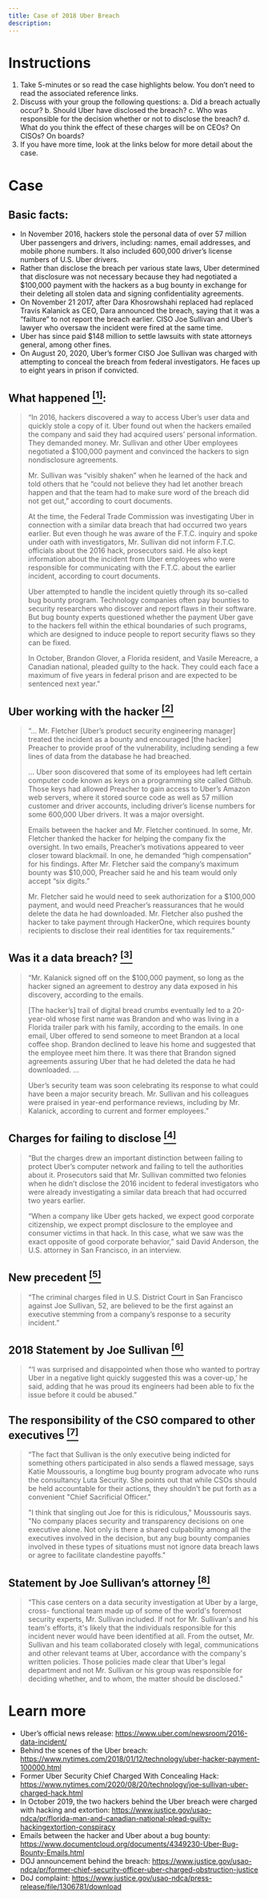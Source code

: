 ```yaml
---
title: Case of 2018 Uber Breach
description:
---
```


# Instructions

1.	Take 5-minutes or so read the case highlights below. You don’t need to read the associated reference links.
2.	Discuss with your group the following questions:
    a.	Did a breach actually occur?
    b.	Should Uber have disclosed the breach?
    c.	Who was responsible for the decision whether or not to disclose the breach?
    d.	What do you think the effect of these charges will be on CEOs? On CISOs? On boards?
3.	If you have more time, look at the links below for more detail about the case.

# Case

## Basic facts:

*	In November 2016, hackers stole the personal data of over 57 million Uber passengers and drivers, including: names, email addresses, and mobile phone numbers. It also included 600,000 driver’s license numbers of U.S. Uber drivers.
*	Rather than disclose the breach per various state laws, Uber determined that disclosure was not necessary because they had negotiated a $100,000 payment with the hackers as a bug bounty in exchange for their deleting all stolen data and signing confidentiality agreements.
*	On November 21 2017, after Dara Khosrowshahi replaced had replaced Travis Kalanick as CEO, Dara announced the breach, saying that it was a “failture” to not report the breach earlier. CISO Joe Sullivan and Uber’s lawyer who oversaw the incident were fired at the same time.
*	Uber has since paid $148 million to settle lawsuits with state attorneys general, among other fines.
*	On August 20, 2020, Uber’s former CISO Joe Sullivan was charged with attempting to conceal the breach from federal investigators. He faces up to eight years in prison if convicted.

## What happened [<sup>[1]</sup>](https://www.nytimes.com/2020/08/20/technology/joe-sullivan-uber-charged-hack.html):

> “In 2016, hackers discovered a way to access Uber’s user data and quickly stole a copy of it. Uber found out when the hackers emailed the company and said they had acquired users’ personal information. They demanded money. Mr. Sullivan and other Uber employees negotiated a $100,000 payment and convinced the hackers to sign nondisclosure agreements.
>
> Mr. Sullivan was “visibly shaken” when he learned of the hack and told others that he “could not believe they had let another breach happen and that the team had to make sure word of the breach did not get out,” according to court documents.
>
> At the time, the Federal Trade Commission was investigating Uber in connection with a similar data breach that had occurred two years earlier. But even though he was aware of the F.T.C. inquiry and spoke under oath with investigators, Mr. Sullivan did not inform F.T.C. officials about the 2016 hack, prosecutors said. He also kept information about the incident from Uber employees who were responsible for communicating with the F.T.C. about the earlier incident, according to court documents.
>
> Uber attempted to handle the incident quietly through its so-called bug bounty program. Technology companies often pay bounties to security researchers who discover and report flaws in their software. But bug bounty experts questioned whether the payment Uber gave to the hackers fell within the ethical boundaries of such programs, which are designed to induce people to report security flaws so they can be fixed.
>
> In October, Brandon Glover, a Florida resident, and Vasile Mereacre, a Canadian national, pleaded guilty to the hack. They could each face a maximum of five years in federal prison and are expected to be sentenced next year.”

## Uber working with the hacker [<sup>[2]</sup>](https://www.nytimes.com/2018/01/12/technology/uber-hacker-payment-100000.html)

> “… Mr. Fletcher [Uber’s product security engineering manager] treated the incident as a bounty and encouraged [the hacker] Preacher to provide proof of the vulnerability, including sending a few lines of data from the database he had breached.
>
> … Uber soon discovered that some of its employees had left certain computer code known as keys on a programming site called Github. Those keys had allowed Preacher to gain access to Uber’s Amazon web servers, where it stored source code as well as 57 million customer and driver accounts, including driver’s license numbers for some 600,000 Uber drivers. It was a major oversight.
>
> Emails between the hacker and Mr. Fletcher continued. In some, Mr. Fletcher thanked the hacker for helping the company fix the oversight. In two emails, Preacher’s motivations appeared to veer closer toward blackmail. In one, he demanded “high compensation” for his findings. After Mr. Fletcher said the company’s maximum bounty was $10,000, Preacher said he and his team would only accept “six digits.”
>
> Mr. Fletcher said he would need to seek authorization for a $100,000 payment, and would need Preacher’s reassurances that he would delete the data he had downloaded. Mr. Fletcher also pushed the hacker to take payment through HackerOne, which requires bounty recipients to disclose their real identities for tax requirements.”

## Was it a data breach? [<sup>[3]</sup>](https://www.nytimes.com/2018/01/12/technology/uber-hacker-payment-100000.html)

> “Mr. Kalanick signed off on the $100,000 payment, so long as the hacker signed an agreement to destroy any data exposed in his discovery, according to the emails.
>
> [The hacker’s] trail of digital bread crumbs eventually led to a 20-year-old whose first name was Brandon and who was living in a Florida trailer park with his family, according to the emails. In one email, Uber offered to send someone to meet Brandon at a local coffee shop. Brandon declined to leave his home and suggested that the employee meet him there. It was there that Brandon signed agreements assuring Uber that he had deleted the data he had downloaded. …
>
> Uber’s security team was soon celebrating its response to what could have been a major security breach. Mr. Sullivan and his colleagues were praised in year-end performance reviews, including by Mr. Kalanick, according to current and former employees.”

## Charges for failing to disclose [<sup>[4]</sup>](https://www.nytimes.com/2020/08/20/technology/joe-sullivan-uber-charged-hack.html)

> “But the charges drew an important distinction between failing to protect Uber’s computer network and failing to tell the authorities about it. Prosecutors said that Mr. Sullivan committed two felonies when he didn’t disclose the 2016 incident to federal investigators who were already investigating a similar data breach that had occurred two years earlier.
>
> “When a company like Uber gets hacked, we expect good corporate citizenship, we expect prompt disclosure to the employee and consumer victims in that hack. In this case, what we saw was the exact opposite of good corporate behavior,” said David Anderson, the U.S. attorney in San Francisco, in an interview.

## New precedent [<sup>[5]</sup>](https://www.nytimes.com/2020/08/20/technology/joe-sullivan-uber-charged-hack.html)

> “The criminal charges filed in U.S. District Court in San Francisco against Joe Sullivan, 52, are believed to be the first against an executive stemming from a company’s response to a security incident.”

## 2018 Statement by Joe Sullivan [<sup>[6]</sup>](https://www.nytimes.com/2018/01/12/technology/uber-hacker-payment-100000.html)

> “‘I was surprised and disappointed when those who wanted to portray Uber in a negative light quickly suggested this was a cover-up,’ he said, adding that he was proud its engineers had been able to fix the issue before it could be abused.”

## The responsibility of the CSO compared to other executives [<sup>[7]</sup>](https://www.wired.com/story/uber-exec-joe-sullivan-data-breach-indictment/)

> “The fact that Sullivan is the only executive being indicted for something others participated in also sends a flawed message, says Katie Moussouris, a longtime bug bounty program advocate who runs the consultancy Luta Security. She points out that while CSOs should be held accountable for their actions, they shouldn't be put forth as a convenient "Chief Sacrificial Officer."
>
> "I think that singling out Joe for this is ridiculous," Moussouris says. "No company places security and transparency decisions on one executive alone. Not only is there a shared culpability among all the executives involved in the decision, but any bug bounty companies involved in these types of situations must not ignore data breach laws or agree to facilitate clandestine payoffs."

## Statement by Joe Sullivan’s attorney [<sup>[8]</sup>](https://twitter.com/KimZetter/status/1296550033030971392?s=20)

> “This case centers on a data security investigation at Uber by a large, cross- functional team made up of some of the world's foremost security experts, Mr. Sullivan included. If not for Mr. Sullivan's and his team's efforts, it's likely that the individuals responsible for this incident never would have been identified at all. From the outset, Mr. Sullivan and his team collaborated closely with legal, communications and other relevant teams at Uber, accordance with the company's written policies. Those policies made clear that Uber's legal department and not Mr. Sullivan or his group was responsible for deciding whether, and to whom, the matter should be disclosed.”

# Learn more

*	Uber’s official news release: <https://www.uber.com/newsroom/2016-data-incident/>
*	Behind the scenes of the Uber breach: <https://www.nytimes.com/2018/01/12/technology/uber-hacker-payment-100000.html>
*	Former Uber Security Chief Charged With Concealing Hack: <https://www.nytimes.com/2020/08/20/technology/joe-sullivan-uber-charged-hack.html>
*	In October 2019, the two hackers behind the Uber breach were charged with hacking and extortion: <https://www.justice.gov/usao-ndca/pr/florida-man-and-canadian-national-plead-guilty-hackingextortion-conspiracy>
*	Emails between the hacker and Uber about a bug bounty: <https://www.documentcloud.org/documents/4349230-Uber-Bug-Bounty-Emails.html>
*	DOJ announcement behind the breach: <https://www.justice.gov/usao-ndca/pr/former-chief-security-officer-uber-charged-obstruction-justice>
*	DoJ complaint: <https://www.justice.gov/usao-ndca/press-release/file/1306781/download>
